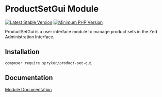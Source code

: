 # ProductSetGui Module
[![Latest Stable Version](https://poser.pugx.org/spryker/product-set-gui/v/stable.svg)](https://packagist.org/packages/spryker/product-set-gui)
[![Minimum PHP Version](https://img.shields.io/badge/php-%3E%3D%207.4-8892BF.svg)](https://php.net/)

ProductSetGui is a user interface module to manage product sets in the Zed Administration Interface.

## Installation

```
composer require spryker/product-set-gui
```

## Documentation

[Module Documentation](https://docs.spryker.com)

